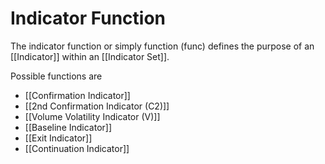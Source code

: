 # Indicator Function
The indicator function or simply function (func) defines the purpose of an [[Indicator]] within an [[Indicator Set]].

Possible functions are 

- [[Confirmation Indicator]]
- [[2nd Confirmation Indicator (C2)]]
- [[Volume Volatility Indicator (V)]]
- [[Baseline Indicator]]
- [[Exit Indicator]]
- [[Continuation Indicator]]